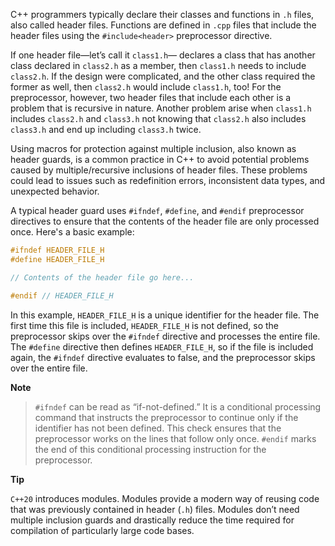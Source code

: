 [//]: # (### Using Macros for Protection Against Multiple Inclusion)

C++ programmers typically declare their classes and functions in `.h` files, also called header files. Functions are defined in `.cpp` files that include the header files using the `#include<header>` preprocessor directive.

If one header file—let’s call it `class1.h`— declares a class that has another class declared in `class2.h` as a member, then `class1.h` needs to include `class2.h`. If the design were complicated, and the other class required the former as well, then `class2.h` would include `class1.h`, too! For the preprocessor, however, two header files that include each other is a problem that is recursive in nature. Another problem arise when `class1.h`  includes `class2.h` and `class3.h` not knowing that `class2.h` also includes `class3.h` and end up including `class3.h` twice.

Using macros for protection against multiple inclusion, also known as header guards, is a common practice in C++ to avoid potential problems caused by multiple/recursive inclusions of header files. These problems could lead to issues such as redefinition errors, inconsistent data types, and unexpected behavior.

A typical header guard uses `#ifndef`, `#define`, and `#endif` preprocessor directives to ensure that the contents of the header file are only processed once. Here's a basic example:

```cpp
#ifndef HEADER_FILE_H
#define HEADER_FILE_H

// Contents of the header file go here...

#endif // HEADER_FILE_H
```

In this example, `HEADER_FILE_H` is a unique identifier for the header file. The first time this file is included, `HEADER_FILE_H` is not defined, so the preprocessor skips over the `#ifndef` directive and processes the entire file. The `#define` directive then defines `HEADER_FILE_H`, so if the file is included again, the `#ifndef` directive evaluates to false, and the preprocessor skips over the entire file.

**Note**
>`#ifndef` can be read as “if-not-defined.” It is a conditional processing command that instructs the preprocessor to continue only if the identifier has not been defined. This check ensures that the preprocessor works on the lines that follow only once.
`#endif` marks the end of this conditional processing instruction for the preprocessor.

**Tip**

`C++20` introduces modules. Modules provide a modern way of reusing code that was previously contained in header (`.h`) files. Modules don’t need multiple inclusion guards and drastically reduce the time required for compilation of particularly large code bases.
